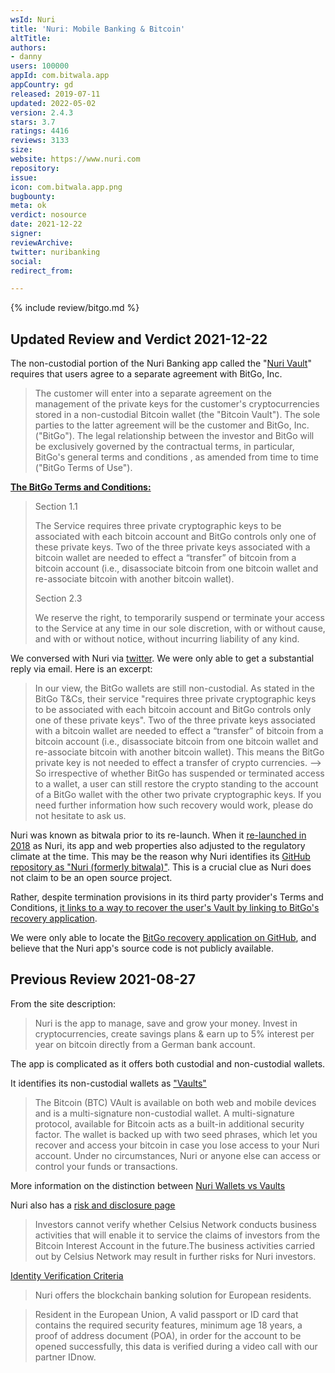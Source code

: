 ```yaml
---
wsId: Nuri
title: 'Nuri: Mobile Banking & Bitcoin'
altTitle: 
authors:
- danny
users: 100000
appId: com.bitwala.app
appCountry: gd
released: 2019-07-11
updated: 2022-05-02
version: 2.4.3
stars: 3.7
ratings: 4416
reviews: 3133
size: 
website: https://www.nuri.com
repository: 
issue: 
icon: com.bitwala.app.png
bugbounty: 
meta: ok
verdict: nosource
date: 2021-12-22
signer: 
reviewArchive: 
twitter: nuribanking
social: 
redirect_from: 

---
```


{% include review/bitgo.md %}

## Updated Review and Verdict 2021-12-22

The non-custodial portion of the Nuri Banking app called the "[Nuri Vault](https://support.nuri.com/hc/en-gb/articles/360021669460-How-to-create-a-Nuri-vault-)" requires that users agree to a separate agreement with BitGo, Inc.

> The customer will enter into a separate agreement on the management of the private keys for the customer's cryptocurrencies stored in a non-custodial Bitcoin wallet (the "Bitcoin Vault"). The sole parties to the latter agreement will be the customer and BitGo, Inc. ("BitGo"). The legal relationship between the investor and BitGo will be exclusively governed by the contractual terms, in particular, BitGo's general terms and conditions , as amended from time to time ("BitGo Terms of Use"). 

**[The BitGo Terms and Conditions:](https://www.bitgo.com/legal/terms-of-use/)**

> Section 1.1
>
> The Service requires three private cryptographic keys to be associated with each bitcoin account and BitGo controls only one of these private keys. Two of the three private keys associated with a bitcoin wallet are needed to effect a “transfer” of bitcoin from a bitcoin account (i.e., disassociate bitcoin from one bitcoin wallet and re-associate bitcoin with another bitcoin wallet).
>
> Section 2.3
>
> We reserve the right, to temporarily suspend or terminate your access to the Service at any time in our sole discretion, with or without cause, and with or without notice, without incurring liability of any kind.

We conversed with Nuri via [twitter](https://twitter.com/NuriBanking/status/1430868739625529347). We were only able to get a substantial reply via email. Here is an excerpt:

> In our view, the BitGo wallets are still non-custodial. 
As stated in the BitGo T&Cs, their service "requires three private cryptographic keys to be associated with each bitcoin account and BitGo controls only one of these private keys".
Two of the three private keys associated with a bitcoin wallet are needed to effect a “transfer” of bitcoin from a bitcoin account (i.e., disassociate bitcoin from one bitcoin wallet and re-associate bitcoin with another bitcoin wallet). This means the BitGo private key is not needed to effect a transfer of crypto currencies.
--> So irrespective of whether BitGo has suspended or terminated access to a wallet, a user can still restore the crypto standing to the account of a BitGo wallet with the other two private cryptographic keys. If you need further information how such recovery would work, please do not hesitate to ask us.

Nuri was known as bitwala prior to its re-launch. When it [re-launched in 2018](https://en.wikipedia.org/wiki/Bitwala) as Nuri, its app and web properties also adjusted to the regulatory climate at the time. This may be the reason why Nuri identifies its [GitHub repository as "Nuri (formerly bitwala)"](https://github.com/orgs/bitwala/repositories). This is a crucial clue as Nuri does not claim to be an open source project. 

Rather, despite termination provisions in its third party provider's Terms and Conditions, [it links to a way to recover the user's Vault by linking to BitGo's recovery application](https://support.nuri.com/hc/en-gb/articles/360000988999-How-to-recover-my-Bitcoin-vault-).

We were only able to locate the [BitGo recovery application on GitHub](https://github.com/BitGo/wallet-recovery-wizard/releases), and believe that the Nuri app's source code is not publicly available.


## Previous Review 2021-08-27

From the site description:

> Nuri is the app to manage, save and grow your money. Invest in cryptocurrencies, create savings plans & earn up to 5% interest per year on bitcoin directly from a German bank account.

The app is complicated as it offers both custodial and non-custodial wallets. 

It identifies its non-custodial wallets as ["Vaults"](https://nuri.com/how-to/wallet/)

> The Bitcoin (BTC) VAult is available on both web and mobile devices and is a multi-signature non-custodial wallet. A multi-signature protocol, available for Bitcoin acts as a built-in additional security factor. The wallet is backed up with two seed phrases, which let you recover and access your bitcoin in case you lose access to your Nuri account. Under no circumstances, Nuri or anyone else can access or control your funds or transactions.

More information on the distinction between [Nuri Wallets vs Vaults](https://support.nuri.com/hc/en-gb/articles/360022033460-Wallets-Vaults-What-s-the-difference-)

Nuri also has a [risk and disclosure page](https://nuri.com/uploads/Nuri_Bitcoin_Interest_Account_Risk_Warning_EN_b93582385c.pdf)

> Investors cannot verify whether Celsius Network conducts business activities that will enable it to service the claims of investors from the Bitcoin Interest Account in the future.The business activities carried out by Celsius Network may result in further risks for Nuri investors.

[Identity Verification Criteria](https://support.nuri.com/hc/en-gb/articles/360021577139-What-are-the-verification-criteria-)

> Nuri offers the blockchain banking solution for European residents.

> Resident in the European Union, A valid passport or ID card that contains the required security features, minimum age 18 years,
a proof of address document (POA), in order for the account to be opened successfully, this data is verified during a video call with our partner IDnow.

